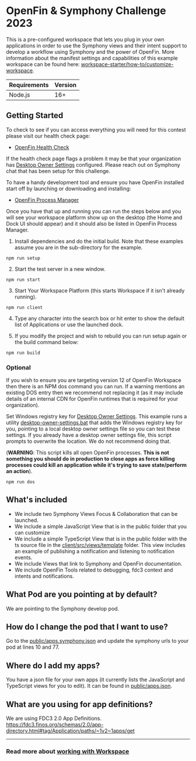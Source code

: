 # OpenFin & Symphony Challenge 2023

This is a pre-configured workspace that lets you plug in your own applications in order to use the Symphony views and their intent support to develop a workflow using Symphony and the power of OpenFin. More information about the manifest settings and capabilities of this example workspace can be found here: [workspace-starter/how-to/customize-workspace](https://github.com/built-on-openfin/workspace-starter/blob/main/how-to/customize-workspace/README.md).

| Requirements                                                                  | Version                                                                                                      |
| ----------------------------------------------------------------------------- | ---------------------------------------------------------------------------------------------------------------- |
| Node.js                                                                       | 16+                                                                                                              |

## Getting Started

To check to see if you can access everything you will need for this contest please visit our health check page:

- [OpenFin Health Check](https://cdn.openfin.co/health/deployment/index.html)

If the health check page flags a problem it may be that your organization has [Desktop Owner Settings](https://developers.openfin.co/docs/desktop-owner-settings) configured. Please reach out on Symphony chat that has been setup for this challenge.

To have a handy development tool and ensure you have OpenFin installed start off by launching or downloading and installing:

- [OpenFin Process Manager](https://start.openfin.co/pm)

Once you have that up and running you can run the steps below and you will see your workspace platform show up on the desktop (the Home and Dock UI should appear) and it should also be listed in OpenFin Process Manager.

1. Install dependencies and do the initial build. Note that these examples assume you are in the sub-directory for the example.

```shell
npm run setup
```

2. Start the test server in a new window.

```shell
npm run start
```

3. Start Your Workspace Platform (this starts Workspace if it isn't already running).

```shell
npm run client
```

4. Type any character into the search box or hit enter to show the default list of Applications or use the launched dock.

5. If you modify the project and wish to rebuild you can run setup again or the build command below:

```shell
npm run build
```

### Optional

If you wish to ensure you are targeting version 12 of OpenFin Workspace then there is an NPM dos command you can run. If a warning mentions an existing DOS entry then we recommend not replacing it (as it may include details of an internal CDN for OpenFin runtimes that is required for your organization).

Set Windows registry key for [Desktop Owner Settings](https://developers.openfin.co/docs/desktop-owner-settings).
This example runs a utility [desktop-owner-settings.bat](./desktop-owner-settings.bat) that adds the Windows registry key for you, pointing to a local desktop owner settings file so you can test these settings. If you already have a desktop owner settings file, this script prompts to overwrite the location. We do not recommend doing that.

(**WARNING**: This script kills all open OpenFin processes. **This is not something you should do in production to close apps as force killing processes could kill an application while it's trying to save state/perform an action**).

```shell
npm run dos
```

## What's included

- We include two Symphony Views Focus & Collaboration that can be launched.
- We include a simple JavaScript View that is in the public folder that you can customize
- We include a simple TypeScript View that is in the public folder with the ts source file in the [client/src/views/template](./client/src/views/template/index.ts) folder. This view includes an example of publishing a notification and listening to notification events.
- We include Views that link to Symphony and OpenFin documentation.
- We include OpenFin Tools related to debugging, fdc3 context and intents and notifications.

## What Pod are you pointing at by default?

We are pointing to the Symphony develop pod.

## How do I change the pod that I want to use?

Go to the [public/apps.symphony.json](./public/apps.symphony.json) and update the symphony urls to your pod at lines 10 and 77.

## Where do I add my apps?

You have a json file for your own apps (it currently lists the JavaScript and TypeScript views for you to edit). It can be found in [public/apps.json](./public/apps.json).

## What are you using for app definitions?

We are using FDC3 2.0 App Definitions. <https://fdc3.finos.org/schemas/2.0/app-directory.html#tag/Application/paths/~1v2~1apps/get>

---

### Read more about [working with Workspace](https://developers.openfin.co/of-docs/docs/overview-of-workspace)
